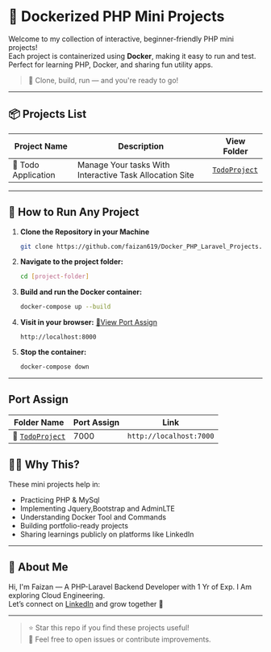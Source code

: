 # 🐳 Dockerized PHP Mini Projects

Welcome to my collection of interactive, beginner-friendly PHP mini projects!  
Each project is containerized using **Docker**, making it easy to run and test.  
Perfect for learning PHP, Docker, and sharing fun utility apps.

> 🚀 Clone, build, run — and you're ready to go!

---

## 📦 Projects List

| Project Name              | Description                                                  | View Folder               |
|--------------------------|--------------------------------------------------------------|--------------------------|
| 🧾 Todo Application     | Manage Your tasks With Interactive Task Allocation Site      | [`TodoProject`](https://github.com/faizan619/Docker_PHP_Laravel_Projects/tree/main/TodoProject)           |

<!-- 
| 🧾 Bill Splitter          | Split bills among friends & calculate individual tips        | `bill-splitter`          |
| 🎂 Age & Time Calculator  | Enter DOB & get total days, hours, mins & seconds lived      | `age-calculator`         |
| 💸 EMI Calculator         | Calculate monthly EMI based on loan amount & interest        | `emi-calculator`         |
| 🎓 CGPA Converter         | Convert CGPA to percentage using simple logic                | `cgpa-converter`         |
 -->

---

## 🧰 How to Run Any Project

1. **Clone the Repository in your Machine**
    ```bash
    git clone https://github.com/faizan619/Docker_PHP_Laravel_Projects.git
    ```

2. **Navigate to the project folder:**

    ```bash
    cd [project-folder]
    ```

3. **Build and run the Docker container:**

    ```bash
    docker-compose up --build
    ```

4. **Visit in your browser:** [🔽View Port Assign ](#port-assign)

    ```
    http://localhost:8000 
    ```

5. **Stop the container:**

    ```bash
    docker-compose down
    ```

---

## Port Assign

| Folder Name              | Port Assign                                                  | Link              |
|--------------------------|--------------------------------------------------------------|--------------------------|
| 🧾 [`TodoProject`](https://github.com/faizan619/Docker_PHP_Laravel_Projects/tree/main/TodoProject)      |  7000    |  ``` http://localhost:7000 ```         |


## 👨‍💻 Why This?

These mini projects help in:
- Practicing PHP & MySql
- Implementing Jquery,Bootstrap and AdminLTE
- Understanding Docker Tool and Commands
- Building portfolio-ready projects
- Sharing learnings publicly on platforms like LinkedIn

---

## 📍 About Me

Hi, I'm Faizan — A PHP-Laravel Backend Developer with 1 Yr of Exp. I Am exploring Cloud Engineering.  
Let’s connect on [LinkedIn](https://www.linkedin.com/in/your-profile/) and grow together 🚀

---

> ⭐ Star this repo if you find these projects useful!  
> 💬 Feel free to open issues or contribute improvements.

